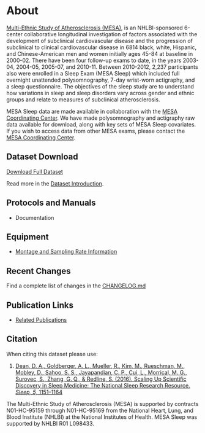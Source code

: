 # About

[Multi-Ethnic Study of Atherosclerosis (MESA)](https://mesa-nhlbi.org/), is an NHLBI-sponsored 6-center collaborative longitudinal investigation of factors associated with the development of subclinical cardiovascular disease and the progression of subclinical to clinical cardiovascular disease in 6814 black, white, Hispanic, and Chinese-American men and women initially ages 45-84 at baseline in 2000-02. There have been four follow-up exams to date, in the years 2003-04, 2004-05, 2005-07, and 2010-11. Between 2010-2012, 2,237 participants also were enrolled in a Sleep Exam (MESA Sleep) which included full overnight unattended polysomnography, 7-day wrist-worn actigraphy, and a sleep questionnaire. The objectives of the sleep study are to understand how variations in sleep and sleep disorders vary across gender and ethnic groups and relate to measures of subclinical atherosclerosis.

MESA Sleep data are made available in collaboration with the [MESA Coordinating Center](https://mesa-nhlbi.org/default.aspx). We have made polysomnography and actigraphy raw data available for download, along with key sets of MESA Sleep covariates. If you wish to access data from other MESA exams, please contact the [MESA Coordinating Center](https://mesa-nhlbi.org/default.aspx).

## Dataset Download

<a href=":files_path:/datasets" class="btn btn-success btn-lg">Download Full Dataset</a>

Read more in the [Dataset Introduction](:pages_path:/dataset-introduction.md).

## Protocols and Manuals

- Documentation

## Equipment
- [Montage and Sampling Rate Information](:pages_path:/equipment/montage-and-sampling-rate-information.md)

## Recent Changes

Find a complete list of changes in the [CHANGELOG.md](:pages_path:/CHANGELOG.md)

## Publication Links

- [Related Publications](:pages_path:/publications.md)

## Citation

When citing this dataset please use:

1. [Dean, D. A., Goldberger, A. L., Mueller, R., Kim, M., Rueschman, M., Mobley, D., Sahoo, S. S., Jayapandian, C. P., Cui, L., Morrical, M. G., Surovec, S., Zhang, G. Q., & Redline, S. (2016). Scaling Up Scientific Discovery in Sleep Medicine: The National Sleep Research Resource. *Sleep, 5,* 1151–1164](http://www.ncbi.nlm.nih.gov/pubmed/27070134)

The Multi-Ethnic Study of Atherosclerosis (MESA) is supported by contracts N01-HC-95159 through N01-HC-95169 from the National Heart, Lung, and Blood Institute (NHLBI) at the National Institutes of Health. MESA Sleep was supported by NHLBI R01 L098433.
